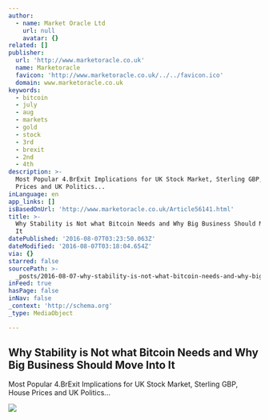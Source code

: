 ```yaml
---
author:
  - name: Market Oracle Ltd
    url: null
    avatar: {}
related: []
publisher:
  url: 'http://www.marketoracle.co.uk'
  name: Marketoracle
  favicon: 'http://www.marketoracle.co.uk/../../favicon.ico'
  domain: www.marketoracle.co.uk
keywords:
  - bitcoin
  - july
  - aug
  - markets
  - gold
  - stock
  - 3rd
  - brexit
  - 2nd
  - 4th
description: >-
  Most Popular 4.BrExit Implications for UK Stock Market, Sterling GBP, House
  Prices and UK Politics...
inLanguage: en
app_links: []
isBasedOnUrl: 'http://www.marketoracle.co.uk/Article56141.html'
title: >-
  Why Stability is Not what Bitcoin Needs and Why Big Business Should Move Into
  It
datePublished: '2016-08-07T03:23:50.063Z'
dateModified: '2016-08-07T03:18:04.654Z'
via: {}
starred: false
sourcePath: >-
  _posts/2016-08-07-why-stability-is-not-what-bitcoin-needs-and-why-big-business.md
inFeed: true
hasPage: false
inNav: false
_context: 'http://schema.org'
_type: MediaObject

---
```

<article style=""><h1>Why Stability is Not what Bitcoin Needs and Why Big Business Should Move Into It</h1><p>Most Popular 4.BrExit Implications for UK Stock Market, Sterling GBP, House Prices and UK Politics...</p><img src="http://www.marketoracle.co.uk/images/2016/Aug/bitcoin.png" /></article>
